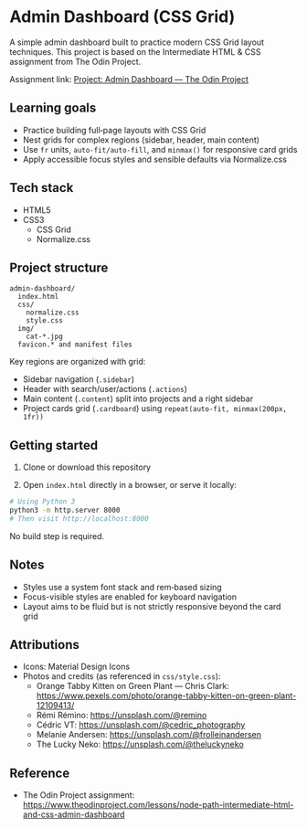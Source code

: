 # Admin Dashboard (CSS Grid)

A simple admin dashboard built to practice modern CSS Grid layout techniques.
This project is based on the Intermediate HTML & CSS assignment from The Odin
Project.

Assignment link:
[Project: Admin Dashboard — The Odin Project](https://www.theodinproject.com/lessons/node-path-intermediate-html-and-css-admin-dashboard)

## Learning goals

- Practice building full‑page layouts with CSS Grid
- Nest grids for complex regions (sidebar, header, main content)
- Use `fr` units, `auto-fit/auto-fill`, and `minmax()` for responsive card grids
- Apply accessible focus styles and sensible defaults via Normalize.css

## Tech stack

- HTML5
- CSS3
  - CSS Grid
  - Normalize.css

## Project structure

```
admin-dashboard/
  index.html
  css/
    normalize.css
    style.css
  img/
    cat-*.jpg
  favicon.* and manifest files
```

Key regions are organized with grid:

- Sidebar navigation (`.sidebar`)
- Header with search/user/actions (`.actions`)
- Main content (`.content`) split into projects and a right sidebar
- Project cards grid (`.cardboard`) using `repeat(auto-fit, minmax(200px, 1fr))`

## Getting started

1. Clone or download this repository

2. Open `index.html` directly in a browser, or serve it locally:

```bash
# Using Python 3
python3 -m http.server 8000
# Then visit http://localhost:8000
```

No build step is required.

## Notes

- Styles use a system font stack and rem‑based sizing
- Focus-visible styles are enabled for keyboard navigation
- Layout aims to be fluid but is not strictly responsive beyond the card grid

## Attributions

- Icons: Material Design Icons
- Photos and credits (as referenced in `css/style.css`):
  - Orange Tabby Kitten on Green Plant — Chris Clark:
    https://www.pexels.com/photo/orange-tabby-kitten-on-green-plant-12109413/
  - Rémi Rémino: https://unsplash.com/@remino
  - Cédric VT: https://unsplash.com/@cedric_photography
  - Melanie Andersen: https://unsplash.com/@frolleinandersen
  - The Lucky Neko: https://unsplash.com/@theluckyneko

## Reference

- The Odin Project assignment:
  https://www.theodinproject.com/lessons/node-path-intermediate-html-and-css-admin-dashboard
